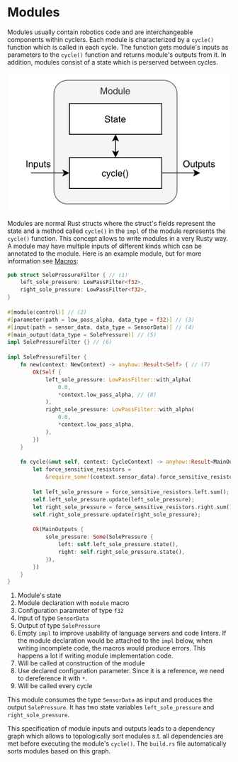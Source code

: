# Modules

Modules usually contain robotics code and are interchangeable components within cyclers.
Each module is characterized by a `cycle()` function which is called in each cycle.
The function gets module's inputs as parameters to the `cycle()` function and returns module's outputs from it.
In addition, modules consist of a state which is perserved between cycles.

![module](./module.drawio.png)

Modules are normal Rust structs where the struct's fields represent the state and a method called `cycle()` in the `impl` of the module represents the `cycle()` function.
This concept allows to write modules in a very Rusty way.
A module may have multiple inputs of different kinds which can be annotated to the module.
Here is an example module, but for more information see [Macros](./macros.md):

```rust
pub struct SolePressureFilter { // (1)
    left_sole_pressure: LowPassFilter<f32>,
    right_sole_pressure: LowPassFilter<f32>,
}

#[module(control)] // (2)
#[parameter(path = low_pass_alpha, data_type = f32)] // (3)
#[input(path = sensor_data, data_type = SensorData)] // (4)
#[main_output(data_type = SolePressure)] // (5)
impl SolePressureFilter {} // (6)

impl SolePressureFilter {
    fn new(context: NewContext) -> anyhow::Result<Self> { // (7)
        Ok(Self {
            left_sole_pressure: LowPassFilter::with_alpha(
                0.0,
                *context.low_pass_alpha, // (8)
            ),
            right_sole_pressure: LowPassFilter::with_alpha(
                0.0,
                *context.low_pass_alpha,
            ),
        })
    }

    fn cycle(&mut self, context: CycleContext) -> anyhow::Result<MainOutputs> { // (9)
        let force_sensitive_resistors =
            &require_some!(context.sensor_data).force_sensitive_resistors;

        let left_sole_pressure = force_sensitive_resistors.left.sum();
        self.left_sole_pressure.update(left_sole_pressure);
        let right_sole_pressure = force_sensitive_resistors.right.sum();
        self.right_sole_pressure.update(right_sole_pressure);

        Ok(MainOutputs {
            sole_pressure: Some(SolePressure {
                left: self.left_sole_pressure.state(),
                right: self.right_sole_pressure.state(),
            }),
        })
    }
}
```

1. Module's state
2. Module declaration with `module` macro
3. Configuration parameter of type `f32`
4. Input of type `SensorData`
5. Output of type `SolePressure`
6. Empty `impl` to improve usability of language servers and code linters. If the module declaration would be attached to the `impl` below, when writing incomplete code, the macros would produce errors. This happens a lot if writing module implementation code.
7. Will be called at construction of the module
8. Use declared configuration parameter. Since it is a reference, we need to dereference it with `*`.
9. Will be called every cycle

This module consumes the type `SensorData` as input and produces the output `SolePressure`.
It has two state variables `left_sole_pressure` and `right_sole_pressure`.

This specification of module inputs and outputs leads to a dependency graph which allows to topologically sort modules s.t. all dependencies are met before executing the module's `cycle()`.
The `build.rs` file automatically sorts modules based on this graph.

